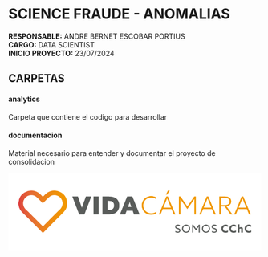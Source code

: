 # **SCIENCE FRAUDE - ANOMALIAS**
**RESPONSABLE:** ANDRE BERNET ESCOBAR PORTIUS  
**CARGO:** DATA SCIENTIST  
**INICIO PROYECTO:** 23/07/2024  

## **CARPETAS**

#### analytics
Carpeta que contiene el codigo para desarrollar

#### documentacion
Material necesario para entender y documentar el proyecto de consolidacion


![Logo vidacamara](logo_vidacamara.png)